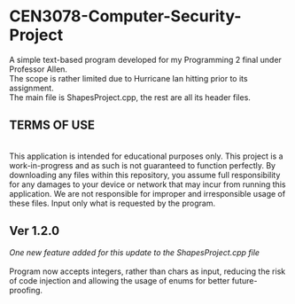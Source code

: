 # CEN3078-Computer-Security-Project
A simple text-based program developed for my Programming 2 final under Professor Allen. \
The scope is rather limited due to Hurricane Ian hitting prior to its assignment.
\
The main file is ShapesProject.cpp, the rest are all its header files. 

## TERMS OF USE
\
This application is intended for educational purposes only. This project is a work-in-progress and as such is not guaranteed to function perfectly. By downloading any files within this repository, you assume full responsibility for any damages to your device or network that may incur from running this application. We are not responsible for improper and irresponsible usage of these files. Input only what is requested by the program.



## Ver 1.2.0
*One new feature added for this update to the ShapesProject.cpp file* \
\
Program now accepts integers, rather than chars as input, reducing the risk of code injection and allowing the usage of enums for better future-proofing.

